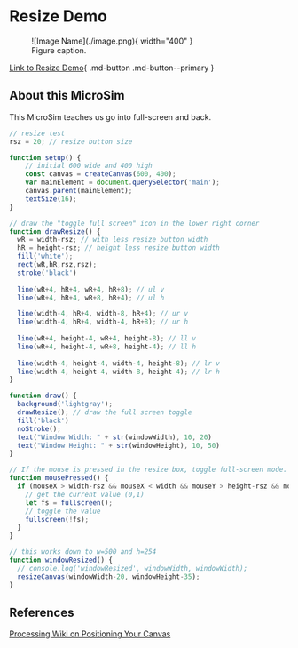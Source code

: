 # Resize Demo

<figure markdown>
   ![Image Name](./image.png){ width="400" }
   <figcaption>Figure caption.</figcaption>
</figure>

[Link to Resize Demo](./resize-test.html){ .md-button .md-button--primary }

## About this MicroSim

This MicroSim teaches us go into full-screen and back.

```js
// resize test
rsz = 20; // resize button size

function setup() {
    // initial 600 wide and 400 high
    const canvas = createCanvas(600, 400);
    var mainElement = document.querySelector('main');
    canvas.parent(mainElement);
    textSize(16);
}

// draw the "toggle full screen" icon in the lower right corner
function drawResize() {
  wR = width-rsz; // with less resize button width
  hR = height-rsz; // height less resize button width
  fill('white');
  rect(wR,hR,rsz,rsz);
  stroke('black')
  
  line(wR+4, hR+4, wR+4, hR+8); // ul v
  line(wR+4, hR+4, wR+8, hR+4); // ul h

  line(width-4, hR+4, width-8, hR+4); // ur v
  line(width-4, hR+4, width-4, hR+8); // ur h
  
  line(wR+4, height-4, wR+4, height-8); // ll v
  line(wR+4, height-4, wR+8, height-4); // ll h
  
  line(width-4, height-4, width-4, height-8); // lr v
  line(width-4, height-4, width-8, height-4); // lr h
}

function draw() {
  background('lightgray');
  drawResize(); // draw the full screen toggle
  fill('black')
  noStroke();
  text("Window Width: " + str(windowWidth), 10, 20)
  text("Window Height: " + str(windowHeight), 10, 50)
}

// If the mouse is pressed in the resize box, toggle full-screen mode.
function mousePressed() {
  if (mouseX > width-rsz && mouseX < width && mouseY > height-rsz && mouseY < height) {
    // get the current value (0,1)
    let fs = fullscreen();
    // toggle the value
    fullscreen(!fs);
  }
}

// this works down to w=500 and h=254
function windowResized() {
  // console.log('windowResized', windowWidth, windowWidth);
  resizeCanvas(windowWidth-20, windowHeight-35);
}
```

## References

[Processing Wiki on Positioning Your Canvas](https://github.com/processing/p5.js/wiki/Positioning-your-canvas)